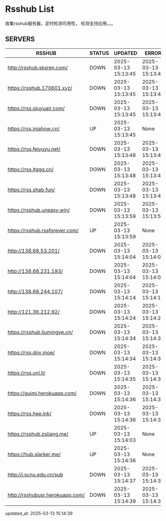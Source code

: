 # Rsshub List

收集rsshub服务器，定时检测可用性， 检测支持应用。。。


## SERVERS

|  RSSHUB   | STATUS  | UPDATED  | ERROR  | TWITTER |  
|  ----  | ----  | ----  | ----  | ---- |  
| http://rsshub.sksren.com/ | DOWN | 2025-03-13 15:13:45 | 2025-03-13 15:13:45 |  
| https://rsshub.170601.xyz/ | DOWN | 2025-03-13 15:13:45 | 2025-03-13 15:13:45 |  
| https://rss.qiuyuair.com/ | DOWN | 2025-03-13 15:13:45 | 2025-03-13 15:13:45 |  
| https://rss.injahow.cn/ | UP | 2025-03-13 15:13:45 | None ||  
| https://rss.feiyuyu.net/ | DOWN | 2025-03-13 15:13:48 | 2025-03-13 15:13:48 |  
| https://rss.itggg.cn/ | DOWN | 2025-03-13 15:13:48 | 2025-03-13 15:13:48 |  
| https://rss.shab.fun/ | DOWN | 2025-03-13 15:13:48 | 2025-03-13 15:13:48 |  
| https://rsshub.uneasy.win/ | DOWN | 2025-03-13 15:13:59 | 2025-03-13 15:13:59 |  
| https://rsshub.rssforever.com/ | UP | 2025-03-13 15:13:59 | None ||  
| http://138.68.53.201/ | DOWN | 2025-03-13 15:14:04 | 2025-03-13 15:14:04 |  
| http://138.68.231.193/ | DOWN | 2025-03-13 15:14:04 | 2025-03-13 15:14:04 |  
| http://138.68.244.107/ | DOWN | 2025-03-13 15:14:14 | 2025-03-13 15:14:14 |  
| http://121.36.212.92/ | DOWN | 2025-03-13 15:14:24 | 2025-03-13 15:14:24 |  
| https://rsshub.liumingye.cn/ | DOWN | 2025-03-13 15:14:34 | 2025-03-13 15:14:34 |  
| https://rss.dov.moe/ | DOWN | 2025-03-13 15:14:34 | 2025-03-13 15:14:34 |  
| https://rss.unl.li/ | DOWN | 2025-03-13 15:14:35 | 2025-03-13 15:14:35 |  
| https://guimi.herokuapp.com/ | DOWN | 2025-03-13 15:14:36 | 2025-03-13 15:14:36 |  
| https://rss.hee.ink/ | DOWN | 2025-03-13 15:14:36 | 2025-03-13 15:14:36 |  
| https://rsshub.zsliang.me/ | UP | 2025-03-13 15:14:03 | None |OK|  
| https://hub.slarker.me/ | UP | 2025-03-13 15:14:36 | None ||  
| http://i.scnu.edu.cn/sub | DOWN | 2025-03-13 15:14:37 | 2025-03-13 15:14:37 |  
| http://rsshubusr.herokuapp.com/ | DOWN | 2025-03-13 15:14:39 | 2025-03-13 15:14:39 |  
  

updated_at: 2025-03-13 15:14:39  

